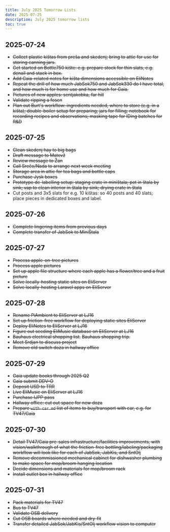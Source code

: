 ```yaml
---
title: July 2025 Tomorrow Lists
date: 2025-07-25
description: July 2025 tomorrow lists
toc: true
---
```


## 2025-07-24

- ~~Collect plastic kištas from preša and skedenj; bring to attic for use for storing canning jars.~~
- ~~Get started on Bottle750 kište: e.g. prepare stock for thin slats, e.g. denail and stack in box.~~
- ~~Add Gaia-related notes for kišta dimensions accessible on EliNotes~~
- ~~Repeat the drill of how much JabSok750 and JabSok330 do I have total, and how much is for home use and how much for Gaia.~~
- ~~Pictures of new apples: sentjakobka, far hill~~
- ~~Validate ripping a fosen~~
- ~~Plan out Burt's workflow: ingredients needed, where to store (e.g. in a kišta); double-boiler setup for preparing; jars for filling; notebook for recording recipes and observations; masking tape for IDing batches for R&D~~

## 2025-07-25

- ~~Clean skedenj hay to big bags~~
- ~~Draft message to Matevž~~
- ~~Review message to Žan~~
- ~~Call Srečo/Nada to arrange next week meeting~~
- ~~Storage area in attic for tea bags and bottle caps~~
- ~~Purchase Jysk boxes~~
- ~~Prototype de-labelling setup: staging crate in miništala; pot in štala by sink; vap to clean interior in štala by sink; drying crate in štala~~
- Cut posts and 3x5 slats for e.g. 10 kištas: so 40 posts and 40 slats; place pieces in dedicated boxes and label.

## 2025-07-26

- ~~Complete lingering items from previous days~~
- ~~Complete transfer of JabSok to MiniŠtala~~

## 2025-07-27

- ~~Process apple-on-tree pictures~~
- ~~Process apple pictures~~
- ~~Set up apple file structure where each apple has a flower/tree and a fruit picture~~
- ~~Solve locally-hosting static sites on EliServer~~
- ~~Solve locally-hosting Laravel apps on EliServer~~

## 2025-07-28

- ~~Rename PiAmbient to EliServer at LJ16~~
- ~~Set up friction-free workflow for deploying static sites EliServer~~
- ~~Deploy EliNotes to EliServer at LJ16~~
- ~~Figure out seeding EliMusic database on EliServer at LJ16~~
- ~~Bauhaus electrical shopping list.~~
  ~~Bauhaus shopping trip.~~
- ~~Meet Srdjan to discuss project~~
- ~~Remove old switch doza in hallway office~~

## 2025-07-29

- ~~Gaia update books through 2025 Q2~~
- ~~Gaia submit DDV-O~~
- ~~Deposit USD to TRR~~
- ~~Live EliMusic on EliServer at LJ16~~
- ~~Purchase IJPP pass~~
- ~~Hallway office: cut out space for new doza~~
- ~~Prepare `with-car.md` list of items to buy/transport with car, e.g. for TV47/Gaia~~

## 2025-07-30

- ~~Detail TV47/Gaia pre-sales infrastructure/facilities improvements, with vision/walkthrough of what the friction-free bottling/labeling/packaging workflow will look like for each of JabSok, JabKis, and SntOlj~~
- ~~Remove decommissioned mechanical cabinet for dishwasher plumbing to make space for mop/broom hanging location~~
- ~~Decide dimensions and materials for mop/broom rack~~
- ~~Install outlet box in hallway office~~

## 2025-07-31

- ~~Pack materials for TV47~~
- ~~Bus to TV47~~
- ~~Validate OSB delivery~~
- ~~Cut OSB boards where needed and dry-fit~~
- ~~Transfer detailed JabSok/JabKis/SntOlj workflow vision to computer~~
